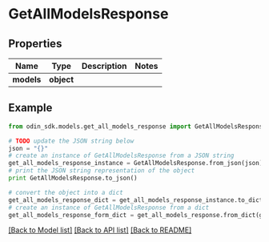 # GetAllModelsResponse


## Properties

Name | Type | Description | Notes
------------ | ------------- | ------------- | -------------
**models** | **object** |  | 

## Example

```python
from odin_sdk.models.get_all_models_response import GetAllModelsResponse

# TODO update the JSON string below
json = "{}"
# create an instance of GetAllModelsResponse from a JSON string
get_all_models_response_instance = GetAllModelsResponse.from_json(json)
# print the JSON string representation of the object
print GetAllModelsResponse.to_json()

# convert the object into a dict
get_all_models_response_dict = get_all_models_response_instance.to_dict()
# create an instance of GetAllModelsResponse from a dict
get_all_models_response_form_dict = get_all_models_response.from_dict(get_all_models_response_dict)
```
[[Back to Model list]](../README.md#documentation-for-models) [[Back to API list]](../README.md#documentation-for-api-endpoints) [[Back to README]](../README.md)


